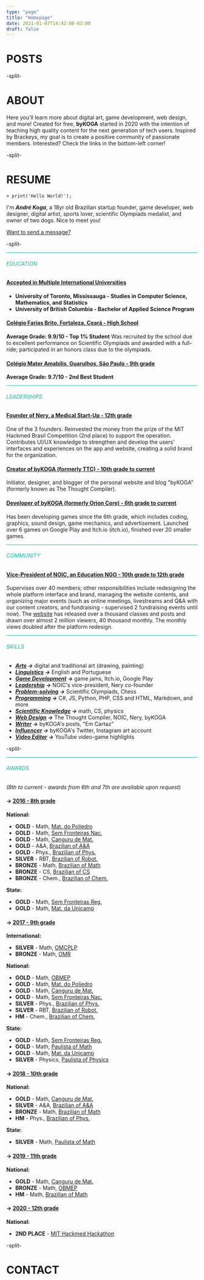 ```yaml
---
type: "page"
title: "Homepage"
date: 2021-01-07T14:42:08-03:00
draft: false
---
```


# POSTS

-split-

# ABOUT
Here you'll learn more about digital art, game development, web design, and more! Created for free, **byKOGA** started in 2020 with the intention of teaching high quality content for the next generation of tech users. Inspired by Brackeys, my goal is to create a positive community of passionate members. Interested? Check the links in the bottom-left corner!

-split-

# RESUME
`> print('Hello World!');`

I'm <span class="marked mode-none">***André Koga***</span>, a 18yr old Brazilian startup founder, game developer, web designer, digital artist, sports lover, scientific Olympiads medalist, and owner of two dogs. Nice to meet you!

[Want to send a message?](/#contact)

-split-

<hr style="background-color:#0ebba4"/>

###### <span style="color:#0ebba4">EDUCATION</span>
#### <ins><span class="marked mode-none">Accepted in Multiple International Universities</span></ins>
* **University of Toronto, Mississauga - Studies in Computer Science, Mathematics, and Statistics**
* **University of British Columbia - Bachelor of Applied Science Program**


#### <ins>Colégio Farias Brito, Fortaleza, Ceará - High School</ins>
**Average Grade: 9.9/10 - Top 1% Student**
Was recruited by the school due to excellent performance on Scientific Olympiads and awarded with a full-ride; participated in an honors class due to the olympiads.

#### <ins>Colégio Mater Amabilis, Guarulhos, São Paulo - 9th grade</ins>
**Average Grade: 9.7/10 - 2nd Best Student**

<hr style="background-color:#0ebba4"/>

###### <span style="color:#0ebba4">LEADERSHIPS</span>
#### <ins><span class="marked mode-none">Founder of Nery</span>, a Medical Start-Up - 12th grade</ins>
One of the 3 founders. Reinvested the money from the prize of the MIT Hackmed Brasil Competition (2nd place) to support the operation. Contributes UI/UX knowledge to strengthen and develop the users' interfaces and experiences on the app and website, creating a solid brand for the organization.

#### <ins>Creator of byKOGA (formerly TTC) - 10th grade to current</ins>
Initiator, designer, and blogger of the personal website and blog "byKOGA" (formerly known as The Thought Compiler).

#### <ins>Developer of byKOGA (formerly Orion Core) - 6th grade to current</ins>
Has been developing games since the 6th grade, which includes coding, graphics, sound design, game mechanics, and advertisement. Launched over 6 games on Google Play and Itch.io (itch.io), finished over 20 smaller games.

<hr style="background-color:#0ebba4"/>

###### <span style="color:#0ebba4">COMMUNITY</span>
#### <ins><span class="marked mode-none">Vice-President of NOIC</span>, an Education NGO - 10th grade to 12th grade</ins>
Supervises over 40 members; other responsibilities include redesigning the whole platform interface and brand, managing the website contents, and organizing major events (such as online meetings, livestreams and Q&A with our content creators, and fundraising - supervised 2 fundraising events until now). The [website](https://www.noic.com.br) has released over a thousand classes and posts and drawn over almost 2 million viewers, 40 thousand monthly. The monthly views doubled after the platform redesign.

<hr style="background-color:#0ebba4"/>

###### <span style="color:#0ebba4">SKILLS</span>
* ***<ins>Arts</ins> ->*** digital and traditional art (drawing, painting)
* ***<ins>Linguistics</ins> ->*** English and Portuguese
* ***<ins>Game Development</ins> ->*** game jams, Itch.io, Google Play
* ***<ins>Leadership</ins> ->*** NOIC's vice-president, Nery co-founder
* ***<ins>Problem-solving</ins> ->*** Scientific Olympiads, Chess
* ***<ins>Programming</ins> ->*** C#, JS, Python, PHP, CSS and HTML, Markdown, and more
* ***<ins>Scientific Knowledge</ins> ->*** math, CS, physics
* ***<ins>Web Design</ins> ->*** The Thought Compiler, NOIC, Nery, byKOGA
* ***<ins>Writer</ins> ->*** byKOGA's posts, "Em Cartaz"
* ***<ins>Influencer</ins> ->*** byKOGA's Twitter, Instagram art account
* ***<ins>Video Editor</ins> ->*** YouTube video-game highlights

-split-

<hr style="background-color:#0ebba4"/>

###### <span style="color:#0ebba4">AWARDS</span>
*(8th to current - awards from 6th and 7th are available upon request)*



#### **-> <ins>2016 - 8th grade</ins>**
**National:**
* **GOLD** - Math, [<span class="link">Mat. do Poliedro</span>](https://www.sistemapoliedro.com.br/omp/)
* **GOLD** - Math, [<span class="link">Sem Fronteiras Nac.</span>](http://matematicasemfronteiras.org/index.html)
* **GOLD** - Math, [<span class="link">Canguru de Mat.</span>](https://www.cangurudematematicabrasil.com.br/)
* **GOLD** - A&A, [<span class="link">Brazilian of A&A</span>](http://www.oba.org.br/site/)
* **GOLD** - Phys., [<span class="link">Brazilian of Phys.</span>](http://www.sbfisica.org.br/v1/olimpiada/2020/)
* **SILVER**  - RBT, [<span class="link">Brazilian of Robot.</span>](http://www.obr.org.br/)
* **BRONZE**  - Math, [<span class="link">Brazilian of Math</span>](https://www.obm.org.br/)
* **BRONZE**  - CS, [<span class="link">Brazilian of CS</span>](https://olimpiada.ic.unicamp.br/)
* **BRONZE**  - Chem., [<span class="link">Brazilian of Chem.</span>](https://www.obquimica.org/olimpiadas/index/)

**State:**
* **GOLD** - Math, [<span class="link">Sem Fronteiras Reg.</span>](http://matematicasemfronteiras.org/index.html)
* **GOLD** - Math, [<span class="link">Mat. da Unicamp</span>](http://www.opf.pro.br/)



#### **-> <ins>2017 - 9th grade</ins>**
**International:**
* **<span class="marked mode-none">SILVER</span>** - Math, [<span class="link">OMCPLP</span>](http://omcplp.obmep.org.br/)
* **<span class="marked mode-none">BRONZE</span>** - Math, [<span class="link">OMR</span>](http://www.oma.org.ar/internacional/omr.htm)

**National:**
* **GOLD** - Math, [<span class="link">OBMEP</span>](http://www.obmep.org.br/)
* **GOLD** - Math, [<span class="link">Mat. do Poliedro</span>](https://www.sistemapoliedro.com.br/omp/)
* **GOLD** - Math, [<span class="link">Canguru de Mat.</span>](https://www.cangurudematematicabrasil.com.br/)
* **GOLD** - Math, [<span class="link">Sem Fronteiras Nac.</span>](http://matematicasemfronteiras.org/index.html)
* **SILVER** - Phys., [<span class="link">Brazilian of Phys.</span>](http://www.sbfisica.org.br/v1/olimpiada/2020/)
* **SILVER** - RBT, [<span class="link">Brazilian of Robot.</span>](http://www.obr.org.br/)
* **HM** - Chem., [<span class="link">Brazilian of Chem.</span>](https://www.obquimica.org/olimpiadas/index/olimpiada-brasileira-de-quimica-junior)


**State:**
* **GOLD** - Math, [<span class="link">Sem Fronteiras Reg.</span>](http://matematicasemfronteiras.org/index.html)
* **GOLD** - Math, [<span class="link">Paulista of Math</span>](http://www.opm.mat.br/)
* **GOLD** - Math, [<span class="link">Mat. da Unicamp</span>](http://www.opf.pro.br/)
* **SILVER** - Physics, [<span class="link">Paulista of Physics</span>](http://www.opf.pro.br/)




#### **-> <ins>2018 - 10th grade</ins>**
**National:**
* **GOLD** - Math, [<span class="link">Canguru de Mat.</span>](https://www.cangurudematematicabrasil.com.br/)
* **SILVER** - A&A, [<span class="link">Brazilian of A&A</span>](http://www.oba.org.br/site/)
* **BRONZE** - Math, [<span class="link">Brazilian of Math</span>](https://www.obm.org.br/)
* **HM** - Phys., [<span class="link">Brazilian of Phys.</span>](http://www.sbfisica.org.br/v1/olimpiada/2020/)

**State:**
* **SILVER** - Math, [<span class="link">Paulista of Math</span>](http://www.opm.mat.br/)



#### **-> <ins>2019 - 11th grade</ins>**
**National:**
* **GOLD** - Math, [<span class="link">Canguru de Mat.</span>](https://www.cangurudematematicabrasil.com.br/)
* **BRONZE** - Math, [<span class="link">OBMEP</span>](http://www.obmep.org.br/)
* **HM** - Math, [<span class="link">Brazilian of Math</span>](https://www.obm.org.br/)



#### **-> <ins>2020 - 12th grade</ins>**
**National:**
* **<span class="marked mode-none">2ND PLACE</span>** - [<span class="link">MIT Hackmed Hackathon</span>](https://hackingmedicine.mit.edu)

-split-

# CONTACT